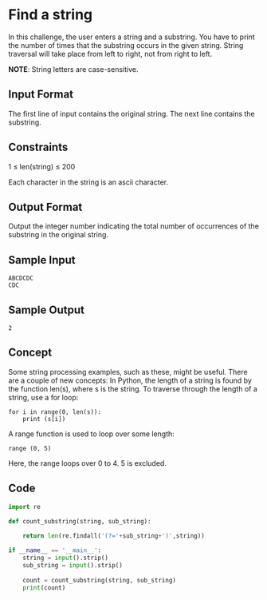 # Find a string

In this challenge, the user enters a string and a substring. You have to print the number of times that the substring occurs in the given string. String traversal will take place from left to right, not from right to left.

**NOTE**: String letters are case-sensitive.

## Input Format

The first line of input contains the original string. The next line contains the substring.

## Constraints

1 ≤ len(string) ≤ 200

Each character in the string is an ascii character.

## Output Format

Output the integer number indicating the total number of occurrences of the substring in the original string.

## Sample Input

    ABCDCDC
    CDC
## Sample Output

    2
## Concept

Some string processing examples, such as these, might be useful.
There are a couple of new concepts:
In Python, the length of a string is found by the function len(s), where s is the string.
To traverse through the length of a string, use a for loop:

    for i in range(0, len(s)):
        print (s[i])
A range function is used to loop over some length:

    range (0, 5)
Here, the range loops over 0 to 4. 5  is excluded.

## Code

```python
import re

def count_substring(string, sub_string):
    
    return len(re.findall('(?='+sub_string+')',string))

if __name__ == '__main__':
    string = input().strip()
    sub_string = input().strip()
    
    count = count_substring(string, sub_string)
    print(count)
```